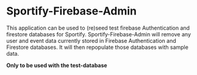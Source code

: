 # Sportify-Firebase-Admin

This application can be used to (re)seed test firebase Authentication and firestore databases for Sportify.  Sportify-Firebase-Admin will remove any user and event data currently stored in Firebase Authentication and Firestore databases.  It will then repopulate those databases with sample data.

**Only to be used with the test-database**
